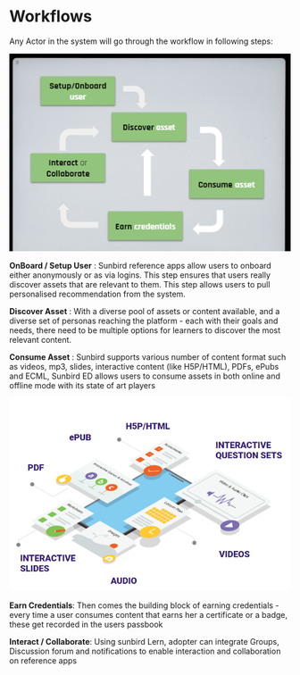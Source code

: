 # Workflows

Any Actor in the system will go through the workflow in following steps:

![](<../../.gitbook/assets/Consumption workflow (1).PNG>)

**OnBoard / Setup User** : Sunbird reference apps allow users to onboard either anonymously or as via logins. This step ensures that users really discover assets that are relevant to them. This step allows users to pull personalised recommendation from the system.

**Discover Asset** : With a diverse pool of assets or content available, and a diverse set of personas reaching the platform - each with their goals and needs, there need to be multiple options for learners to discover the most relevant content.

**Consume Asset** : Sunbird supports various number of content format such as videos, mp3, slides, interactive content (like H5P/HTML), PDFs, ePubs and ECML, Sunbird ED allows users to consume assets in both online and offline mode with its state of art players

![Consumption of Assets](../../.gitbook/assets/Format.PNG)

**Earn Credentials**: Then comes the building block of earning credentials - every time a user consumes content that earns her a certificate or a badge, these get recorded in the users passbook

**Interact / Collaborate**: Using sunbird Lern, adopter can integrate Groups, Discussion forum and notifications to enable interaction and collaboration on reference apps
